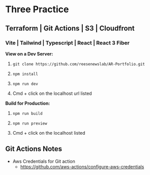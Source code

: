 # Three Practice
 
## Terraform | Git Actions | S3 | Cloudfront
### Vite  |  Tailwind  |  Typescript  |  React | React 3 Fiber


<b>View on a Dev Server:</b>

1. ```git clone https://github.com/reesenewslab/AR-Portfolio.git```

2. ```npm install```

3. ```npm run dev```

4. Cmd + click on the localhost url listed


<b>Build for Production:</b>

1. ```npm run build```

2. ```npm run preview```

3. Cmd + click on the localhost listed


## Git Actions Notes
- Aws Credentials for Git action
    + https://github.com/aws-actions/configure-aws-credentials



 
